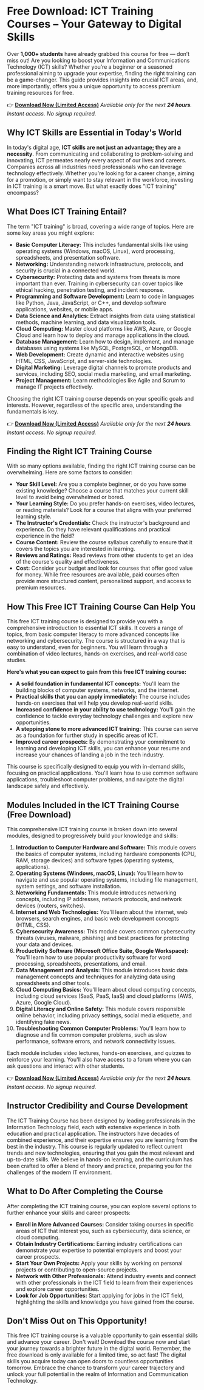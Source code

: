 # Free Download: ICT Training Courses – Your Gateway to Digital Skills

Over **1,000+ students** have already grabbed this course for free — don’t miss out! Are you looking to boost your Information and Communications Technology (ICT) skills? Whether you’re a beginner or a seasoned professional aiming to upgrade your expertise, finding the right training can be a game-changer. This guide provides insights into crucial ICT areas, and, more importantly, offers you a unique opportunity to access premium training resources for free.

👉 **[Download Now (Limited Access)](https://udemywork.com/ict-training-courses)**
_Available only for the next **24 hours**. Instant access. No signup required._

## Why ICT Skills are Essential in Today's World

In today's digital age, **ICT skills are not just an advantage; they are a necessity**. From communicating and collaborating to problem-solving and innovating, ICT permeates nearly every aspect of our lives and careers. Companies across all industries need professionals who can leverage technology effectively. Whether you're looking for a career change, aiming for a promotion, or simply want to stay relevant in the workforce, investing in ICT training is a smart move. But what exactly does "ICT training" encompass?

## What Does ICT Training Entail?

The term "ICT training" is broad, covering a wide range of topics. Here are some key areas you might explore:

*   **Basic Computer Literacy:** This includes fundamental skills like using operating systems (Windows, macOS, Linux), word processing, spreadsheets, and presentation software.
*   **Networking:** Understanding network infrastructure, protocols, and security is crucial in a connected world.
*   **Cybersecurity:** Protecting data and systems from threats is more important than ever. Training in cybersecurity can cover topics like ethical hacking, penetration testing, and incident response.
*   **Programming and Software Development:** Learn to code in languages like Python, Java, JavaScript, or C++, and develop software applications, websites, or mobile apps.
*   **Data Science and Analytics:** Extract insights from data using statistical methods, machine learning, and data visualization tools.
*   **Cloud Computing:** Master cloud platforms like AWS, Azure, or Google Cloud and learn how to deploy and manage applications in the cloud.
*   **Database Management:** Learn how to design, implement, and manage databases using systems like MySQL, PostgreSQL, or MongoDB.
*   **Web Development:** Create dynamic and interactive websites using HTML, CSS, JavaScript, and server-side technologies.
*   **Digital Marketing:** Leverage digital channels to promote products and services, including SEO, social media marketing, and email marketing.
*   **Project Management:** Learn methodologies like Agile and Scrum to manage IT projects effectively.

Choosing the right ICT training course depends on your specific goals and interests. However, regardless of the specific area, understanding the fundamentals is key.

👉 **[Download Now (Limited Access)](https://udemywork.com/ict-training-courses)**
_Available only for the next **24 hours**. Instant access. No signup required._

## Finding the Right ICT Training Course

With so many options available, finding the right ICT training course can be overwhelming. Here are some factors to consider:

*   **Your Skill Level:** Are you a complete beginner, or do you have some existing knowledge? Choose a course that matches your current skill level to avoid being overwhelmed or bored.
*   **Your Learning Style:** Do you prefer hands-on exercises, video lectures, or reading materials? Look for a course that aligns with your preferred learning style.
*   **The Instructor's Credentials:** Check the instructor's background and experience. Do they have relevant qualifications and practical experience in the field?
*   **Course Content:** Review the course syllabus carefully to ensure that it covers the topics you are interested in learning.
*   **Reviews and Ratings:** Read reviews from other students to get an idea of the course's quality and effectiveness.
*   **Cost:** Consider your budget and look for courses that offer good value for money. While free resources are available, paid courses often provide more structured content, personalized support, and access to premium resources.

## How This Free ICT Training Course Can Help You

This free ICT training course is designed to provide you with a comprehensive introduction to essential ICT skills. It covers a range of topics, from basic computer literacy to more advanced concepts like networking and cybersecurity. The course is structured in a way that is easy to understand, even for beginners. You will learn through a combination of video lectures, hands-on exercises, and real-world case studies.

**Here's what you can expect to gain from this free ICT training course:**

*   **A solid foundation in fundamental ICT concepts:** You'll learn the building blocks of computer systems, networks, and the internet.
*   **Practical skills that you can apply immediately:** The course includes hands-on exercises that will help you develop real-world skills.
*   **Increased confidence in your ability to use technology:** You'll gain the confidence to tackle everyday technology challenges and explore new opportunities.
*   **A stepping stone to more advanced ICT training:** This course can serve as a foundation for further study in specific areas of ICT.
*   **Improved career prospects:** By demonstrating your commitment to learning and developing ICT skills, you can enhance your resume and increase your chances of landing a job in the tech industry.

This course is specifically designed to equip you with in-demand skills, focusing on practical applications. You'll learn how to use common software applications, troubleshoot computer problems, and navigate the digital landscape safely and effectively.

## Modules Included in the ICT Training Course (Free Download)

This comprehensive ICT training course is broken down into several modules, designed to progressively build your knowledge and skills:

1.  **Introduction to Computer Hardware and Software:** This module covers the basics of computer systems, including hardware components (CPU, RAM, storage devices) and software types (operating systems, applications).
2.  **Operating Systems (Windows, macOS, Linux):** You'll learn how to navigate and use popular operating systems, including file management, system settings, and software installation.
3.  **Networking Fundamentals:** This module introduces networking concepts, including IP addresses, network protocols, and network devices (routers, switches).
4.  **Internet and Web Technologies:** You'll learn about the internet, web browsers, search engines, and basic web development concepts (HTML, CSS).
5.  **Cybersecurity Awareness:** This module covers common cybersecurity threats (viruses, malware, phishing) and best practices for protecting your data and devices.
6.  **Productivity Software (Microsoft Office Suite, Google Workspace):** You'll learn how to use popular productivity software for word processing, spreadsheets, presentations, and email.
7.  **Data Management and Analysis:** This module introduces basic data management concepts and techniques for analyzing data using spreadsheets and other tools.
8.  **Cloud Computing Basics:** You'll learn about cloud computing concepts, including cloud services (SaaS, PaaS, IaaS) and cloud platforms (AWS, Azure, Google Cloud).
9.  **Digital Literacy and Online Safety:** This module covers responsible online behavior, including privacy settings, social media etiquette, and identifying fake news.
10. **Troubleshooting Common Computer Problems:** You'll learn how to diagnose and fix common computer problems, such as slow performance, software errors, and network connectivity issues.

Each module includes video lectures, hands-on exercises, and quizzes to reinforce your learning. You'll also have access to a forum where you can ask questions and interact with other students.

👉 **[Download Now (Limited Access)](https://udemywork.com/ict-training-courses)**
_Available only for the next **24 hours**. Instant access. No signup required._

## Instructor Credibility and Course Development

The ICT Training Course has been designed by leading professionals in the Information Technology field, each with extensive experience in both education and practical application. The instructors have decades of combined experience, and their expertise ensures you are learning from the best in the industry. This course is regularly updated to reflect current trends and new technologies, ensuring that you gain the most relevant and up-to-date skills. We believe in hands-on learning, and the curriculum has been crafted to offer a blend of theory and practice, preparing you for the challenges of the modern IT environment.

## What to Do After Completing the Course

After completing the ICT training course, you can explore several options to further enhance your skills and career prospects:

*   **Enroll in More Advanced Courses:** Consider taking courses in specific areas of ICT that interest you, such as cybersecurity, data science, or cloud computing.
*   **Obtain Industry Certifications:** Earning industry certifications can demonstrate your expertise to potential employers and boost your career prospects.
*   **Start Your Own Projects:** Apply your skills by working on personal projects or contributing to open-source projects.
*   **Network with Other Professionals:** Attend industry events and connect with other professionals in the ICT field to learn from their experiences and explore career opportunities.
*   **Look for Job Opportunities:** Start applying for jobs in the ICT field, highlighting the skills and knowledge you have gained from the course.

## Don't Miss Out on This Opportunity!

This free ICT training course is a valuable opportunity to gain essential skills and advance your career. Don't wait! Download the course now and start your journey towards a brighter future in the digital world. Remember, the free download is only available for a limited time, so act fast! The digital skills you acquire today can open doors to countless opportunities tomorrow. Embrace the chance to transform your career trajectory and unlock your full potential in the realm of Information and Communication Technology.
